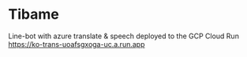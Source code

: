 ﻿# Tibame
Line-bot with azure translate & speech 
deployed to the GCP Cloud Run  
https://ko-trans-uoafsgxoga-uc.a.run.app
